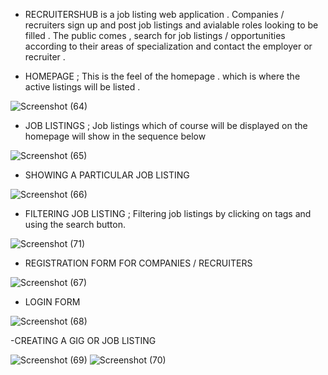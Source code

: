 - RECRUITERSHUB is a job listing web application . Companies / recruiters sign up and post job listings and avialable roles looking to be filled . The public comes , search for job listings / opportunities according to their areas of specialization and contact the employer or recruiter .

- HOMEPAGE ; This is the feel of the homepage . which is where the active listings will be listed .

![Screenshot (64)](https://user-images.githubusercontent.com/105985964/184868395-a64f0ebc-2a08-4592-b4b2-51ccde8d3884.png)

- JOB LISTINGS  ; Job listings which of course will be displayed on the homepage will show in the sequence below

![Screenshot (65)](https://user-images.githubusercontent.com/105985964/184869255-282659e8-233c-43e4-a7c5-bb320cfb7d60.png)

- SHOWING A PARTICULAR JOB LISTING 

 ![Screenshot (66)](https://user-images.githubusercontent.com/105985964/184872307-8c048c4f-d99f-40bf-b9bd-4a0b2dd7bd50.png)


- FILTERING JOB LISTING ; Filtering job listings by clicking on tags and using the search button. 

![Screenshot (71)](https://user-images.githubusercontent.com/105985964/184871018-366a79ec-390f-47b8-b156-41b5acaae51f.png)

- REGISTRATION FORM FOR COMPANIES / RECRUITERS 

![Screenshot (67)](https://user-images.githubusercontent.com/105985964/184871984-5839cee1-cc61-445e-a9b4-0c8669b03ea4.png)

- LOGIN FORM 

![Screenshot (68)](https://user-images.githubusercontent.com/105985964/184872090-3826d8c3-92e7-4070-8c88-ca986262b7ec.png)

-CREATING A GIG OR JOB LISTING 


![Screenshot (69)](https://user-images.githubusercontent.com/105985964/184872531-76373836-f528-46af-9b2d-15cc10069c41.png)
![Screenshot (70)](https://user-images.githubusercontent.com/105985964/184872632-b8a50982-4e3d-4946-8482-e2e2d58e862b.png)
